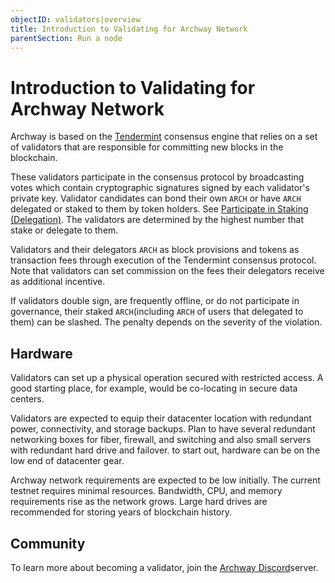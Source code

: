 ```yaml
---
objectID: validators|overview
title: Introduction to Validating for Archway Network
parentSection: Run a node
---
```


# Introduction to Validating for Archway Network

Archway is based on the <a href="https://github.com/tendermint/tendermint/tree/master/docs/introduction" target="_blank" >Tendermint</a> consensus engine that relies on a set of validators that are responsible for committing new blocks in the blockchain.

These validators participate in the consensus protocol by broadcasting votes which contain cryptographic signatures signed by each validator's private key. Validator candidates can bond their own `ARCH` or have `ARCH` delegated or staked to them by token holders. See [Participate in Staking (Delegation)](/community/staking#delegating). The validators are determined by the highest number that stake or delegate to them.

Validators and their delegators `ARCH` as block provisions and tokens as transaction fees through execution of the Tendermint consensus protocol. Note that validators can set commission on the fees their delegators receive as additional incentive.

If validators double sign, are frequently offline, or do not participate in governance, their staked `ARCH`(including `ARCH` of users that delegated to them) can be slashed. The penalty depends on the severity of the violation.

## Hardware

Validators can set up a physical operation secured with restricted access. A good starting place, for example, would be co-locating in secure data centers.

Validators are expected to equip their datacenter location with redundant power, connectivity, and storage backups. Plan to have several redundant networking boxes for fiber, firewall, and switching and also small servers with redundant hard drive and failover. to start out, hardware can be on the low end of datacenter gear.

Archway network requirements are expected to be low initially. The current testnet requires minimal resources. Bandwidth, CPU, and memory requirements rise as the network grows. Large hard drives are recommended for storing years of blockchain history.

<!-- ## Set Up a Website

Set up a dedicated validator's website and signal your intention to become a validator on our <a href="https://forum.cosmos.network/t/validator-candidates-websites/127/3" target="_blank" >Tendermforumint</a>. This is important since delegators will want to have information about the entity they are delegating their Atoms to. -->

## Community

To learn more about becoming a validator, join the <a href="https://discord.gg/5FVvx3WGfa" target="_blank" >Archway Discord</a>server.
